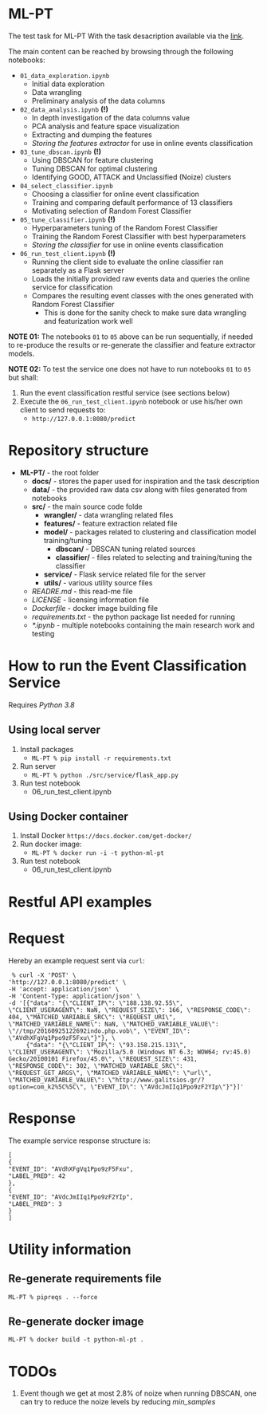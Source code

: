 # ML-PT
The test task for ML-PT With the task desacription available via the [link](https://heyiamsasha.notion.site/ML-PT-0bc4ce5012604ed397f040a1bdc29858).

The main content can be reached by browsing through the following notebooks:
* ``01_data_exploration.ipynb``
    - Initial data exploration
    - Data wrangling
    - Preliminary analysis of the data columns
* ``02_data_analysis.ipynb`` **(!)**
    - In depth investigation of the data columns value
    - PCA analysis and feature space visualization
    - Extracting and dumping the features
    - *Storing the features extractor* for use in online events classification
* ``03_tune_dbscan.ipynb`` **(!)**
    - Using DBSCAN for feature clustering
    - Tuning DBSCAN for optimal clustering
    - Identifying GOOD, ATTACK and Unclassified (Noize) clusters
* ``04_select_classifier.ipynb``
    - Choosing a classifier for online event classification
    - Training and comparing default performance of 13 classifiers
    - Motivating selection of Random Forest Classifier 
* ``05_tune_classifier.ipynb`` **(!)**
    - Hyperparameters tuning of the Random Forest Classifier
    - Training the Random Forest Classifier with best hyperparameters
    - *Storing the classifier* for use in online events classification
* ``06_run_test_client.ipynb`` **(!)**
    - Running the client side to evaluate the online classifier ran separately as a Flask server
    - Loads the initially provided raw events data and queries the online service for classification
    - Compares the resulting event classes with the ones generated with Random Forest Classifier
        - This is done for the sanity check to make sure data wrangling and featurization work well

**NOTE 01:** The notebooks ``01`` to ``05`` above can be run sequentially, if needed to re-produce the results or re-generate the classifier and feature extractor models.

**NOTE 02:** To test the service one does not have to run notebooks ``01`` to ``05`` but shall:
1. Run the event classification restful service (see sections below)
2. Execute the ``06_run_test_client.ipynb`` notebook or use his/her own client to send requests to:
    * ``http://127.0.0.1:8080/predict``

# Repository structure

* **ML-PT/** - the root folder
    * **docs/** - stores the paper used for inspiration and the task description
    * **data/** - the provided raw data csv along with files generated from notebooks
    * **src/** - the main source code folde
        * **wrangler/** - data wrangling related files
        * **features/** - feature extraction related file
        * **model/** - packages related to clustering and classification model training/tuning
            * **dbscan/** - DBSCAN tuning related sources
            * **classifier/** - files related to selecting and training/tuning the classifier
        * **service/** - Flask service related file for the server
        * **utils/** - various utility source files
   * *READRE.md* - this read-me file
   * *LICENSE* - licensing information file
   * *Dockerfile* - docker image building file
   * *requirements.txt* - the python package list needed for running
   * *\*.ipynb* - multiple notebooks containing the main research work and testing

# How to run the Event Classification Service
Requires *Python 3.8*

## Using local server

1. Install packages
    * ``ML-PT % pip install -r requirements.txt``
2. Run server
    * ``ML-PT % python ./src/service/flask_app.py``
3. Run test notebook
    * 06_run_test_client.ipynb

## Using Docker container

1. Install Docker
     ``https://docs.docker.com/get-docker/``
3. Run docker image:
    * ``ML-PT % docker run -i -t python-ml-pt``
4. Run test notebook
    * 06_run_test_client.ipynb

# Restful API examples

# Request
Hereby an example request sent via ``curl``:

```
 % curl -X 'POST' \
'http://127.0.0.1:8080/predict' \
-H 'accept: application/json' \
-H 'Content-Type: application/json' \
-d '[{"data": "{\"CLIENT_IP\": \"188.138.92.55\", \"CLIENT_USERAGENT\": NaN, \"REQUEST_SIZE\": 166, \"RESPONSE_CODE\": 404, \"MATCHED_VARIABLE_SRC\": \"REQUEST_URI\", \"MATCHED_VARIABLE_NAME\": NaN, \"MATCHED_VARIABLE_VALUE\": \"//tmp/20160925122692indo.php.vob\", \"EVENT_ID\": \"AVdhXFgVq1Ppo9zF5Fxu\"}"}, \
     {"data": "{\"CLIENT_IP\": \"93.158.215.131\", \"CLIENT_USERAGENT\": \"Mozilla/5.0 (Windows NT 6.3; WOW64; rv:45.0) Gecko/20100101 Firefox/45.0\", \"REQUEST_SIZE\": 431, \"RESPONSE_CODE\": 302, \"MATCHED_VARIABLE_SRC\": \"REQUEST_GET_ARGS\", \"MATCHED_VARIABLE_NAME\": \"url\", \"MATCHED_VARIABLE_VALUE\": \"http://www.galitsios.gr/?option=com_k2%5C%5C\", \"EVENT_ID\": \"AVdcJmIIq1Ppo9zF2YIp\"}"}]'
```

# Response
The example service response structure is:

```
[
{
"EVENT_ID": "AVdhXFgVq1Ppo9zF5Fxu",
"LABEL_PRED": 42
},
{
"EVENT_ID": "AVdcJmIIq1Ppo9zF2YIp",
"LABEL_PRED": 3
}
]
```

# Utility information

## Re-generate requirements file
``ML-PT % pipreqs . --force``

## Re-generate docker image
``ML-PT % docker build -t python-ml-pt .``

# TODOs
1. Event though we get at most 2.8% of noize when running DBSCAN, one can try to reduce the noize levels by reducing *min_samples*
